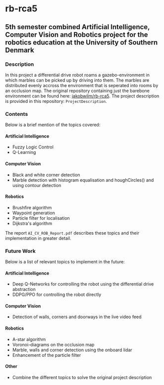 # rb-rca5
## 5th semester combined Artificial Intelligence, Computer Vision and Robotics project for the robotics education at the University of Southern Denmark

### Description
In this project a differential drive robot roams a gazebo-environment in which marbles can be picked up by driving into them. The marbles are distributed evenly accross the environment that is seperated into rooms by an occlusion map.
The original repository containing just the barebone environment can be found here: [jakobwilm/rb-rca5](https://github.com/jakobwilm/rb-rca5). The project description is provided in this repository: ``ProjectDescription``.

### Contents 
Below is a brief mention of the topics covered:

#### Artificial Intelligence
* Fuzzy Logic Control
* Q-Learning

#### Computer Vision
* Black and white corner detection
* Marble detection with histogram equalisation and houghCircles() and using contour detection

#### Robotics
* Brushfire algorithm
* Waypoint generation
* Particle filter for localisation
* Dijkstra's algorithm

The report ``AI_CV_ROB_Report.pdf`` describes these topics and their implementation in greater detail.


### Future Work
Below is a list of relevant topics to implement in the future:

#### Artificial Intelligence
* Deep Q-Networks for controlling the robot using the differential drive abstraction
* DDPG/PPO for controlling the robot directly

#### Computer Vision
* Detection of walls, corners and doorways in the live video feed

#### Robotics
* A-star algorithm
* Voronoi-diagrams on the occlusion map
* Marble, walls and corner detection using the onboard lidar
* Enhancement of the particle filter

#### Other
* Combine the different topics to solve the original project description 





